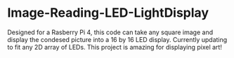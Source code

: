 # Image-Reading-LED-LightDisplay
Designed for a Rasberry Pi 4, 
this code can take any square image and display the condesed picture into a 16 by 16 LED display. Currently updating to fit any 2D array of LEDs.
This project is amazing for displaying pixel art!
